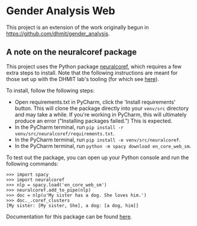 # Gender Analysis Web

This project is an extension of the work originally begun in https://github.com/dhmit/gender_analysis.

## A note on the neuralcoref package

This project uses the Python package [neuralcoref](https://pypi.org/project/neuralcoref/), 
which requires a few extra steps to install. Note that the following instructions
are meant for those set up with the DHMIT lab's tooling 
(for which see [here](https://urop.dhmit.xzy)).

To install, follow the following steps:
- Open requirements.txt in PyCharm, click the 'Install requirements' button. This will clone the package directly 
  into your `venv/src` directory and may take a while. If you're working in PyCharm, 
  this will ultimately produce an error ("Installing packages failed.") This is expected.
- In the PyCharm terminal, run `pip install -r venv/src/neuralcoref/requirements.txt`.
- In the PyCharm terminal, run `pip install -e venv/src/neuralcoref`.
- In the PyCharm terminal, run `python -m spacy download en_core_web_sm`.

To test out the package, you can open up your Python console and run the following commands:
```
>>> import spacy
>>> import neuralcoref
>>> nlp = spacy.load('en_core_web_sm')
>>> neuralcoref.add_to_pipe(nlp)
>>> doc = nlp(u'My sister has a dog. She loves him.')
>>> doc._.coref_clusters
[My sister: [My sister, She], a dog: [a dog, him]]
```

Documentation for this package can be found [here](https://github.com/huggingface/neuralcoref).